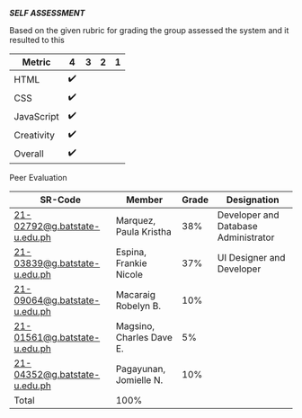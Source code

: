 **_SELF ASSESSMENT_**

Based on the given rubric for grading the group assessed the system and it resulted to this 

Metric  | 4  |  3  |  2  |  1  |
------------- | ------------- | ------------- | ------------- | -------------
HTML  |  ✔️ |  |  |  
CSS  |  ✔️ |  |  |  
JavaScript  |  ✔️ |  |  |  
Creativity  |  ✔️ |  |  |  
Overall  |  ✔️ |  |  |  

Peer Evaluation

SR-Code  | Member  |  Grade  |  Designation  | 
------------- | ------------- | ------------- | ------------- 
21-02792@g.batstate-u.edu.ph  | Marquez, Paula Kristha | 38% | Developer and Database Administrator |  
21-03839@g.batstate-u.edu.ph  | Espina, Frankie Nicole | 37% | UI Designer and Developer |  
21-09064@g.batstate-u.edu.ph  | Macaraig Robelyn B.| 10% |  |  
21-01561@g.batstate-u.edu.ph  | Magsino, Charles Dave E.| 5% |  |  
21-04352@g.batstate-u.edu.ph  | Pagayunan, Jomielle N. | 10% |  |  
 | Total | 100% |  |  
